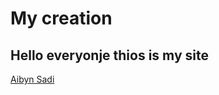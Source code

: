 # My creation
## Hello everyonje thios is my site

[Aibyn Sadi](https://github.com/Zhaik007/Spaidama.git)
